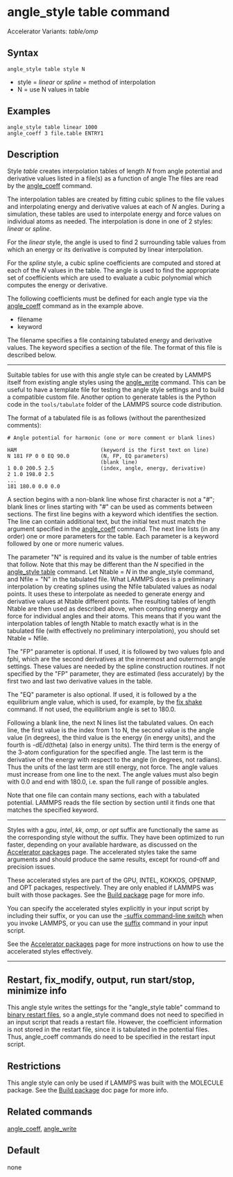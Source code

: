 # angle_style table command

Accelerator Variants: *table/omp*

## Syntax

``` LAMMPS
angle_style table style N
```

-   style = *linear* or *spline* = method of interpolation
-   N = use N values in table

## Examples

``` LAMMPS
angle_style table linear 1000
angle_coeff 3 file.table ENTRY1
```

## Description

Style *table* creates interpolation tables of length *N* from angle
potential and derivative values listed in a file(s) as a function of
angle The files are read by the [angle_coeff](angle_coeff) command.

The interpolation tables are created by fitting cubic splines to the
file values and interpolating energy and derivative values at each of
*N* angles. During a simulation, these tables are used to interpolate
energy and force values on individual atoms as needed. The interpolation
is done in one of 2 styles: *linear* or *spline*.

For the *linear* style, the angle is used to find 2 surrounding table
values from which an energy or its derivative is computed by linear
interpolation.

For the *spline* style, a cubic spline coefficients are computed and
stored at each of the *N* values in the table. The angle is used to find
the appropriate set of coefficients which are used to evaluate a cubic
polynomial which computes the energy or derivative.

The following coefficients must be defined for each angle type via the
[angle_coeff](angle_coeff) command as in the example above.

-   filename
-   keyword

The filename specifies a file containing tabulated energy and derivative
values. The keyword specifies a section of the file. The format of this
file is described below.

------------------------------------------------------------------------

Suitable tables for use with this angle style can be created by LAMMPS
itself from existing angle styles using the [angle_write](angle_write)
command. This can be useful to have a template file for testing the
angle style settings and to build a compatible custom file. Another
option to generate tables is the Python code in the `tools/tabulate`
folder of the LAMMPS source code distribution.

The format of a tabulated file is as follows (without the parenthesized
comments):

    # Angle potential for harmonic (one or more comment or blank lines)

    HAM                           (keyword is the first text on line)
    N 181 FP 0 0 EQ 90.0          (N, FP, EQ parameters)
                                  (blank line)
    1 0.0 200.5 2.5               (index, angle, energy, derivative)
    2 1.0 198.0 2.5
    ...
    181 180.0 0.0 0.0

A section begins with a non-blank line whose first character is not a
\"#\"; blank lines or lines starting with \"#\" can be used as comments
between sections. The first line begins with a keyword which identifies
the section. The line can contain additional text, but the initial text
must match the argument specified in the [angle_coeff](angle_coeff)
command. The next line lists (in any order) one or more parameters for
the table. Each parameter is a keyword followed by one or more numeric
values.

The parameter \"N\" is required and its value is the number of table
entries that follow. Note that this may be different than the *N*
specified in the [angle_style table](angle_style) command. Let Ntable =
*N* in the angle_style command, and Nfile = \"N\" in the tabulated file.
What LAMMPS does is a preliminary interpolation by creating splines
using the Nfile tabulated values as nodal points. It uses these to
interpolate as needed to generate energy and derivative values at Ntable
different points. The resulting tables of length Ntable are then used as
described above, when computing energy and force for individual angles
and their atoms. This means that if you want the interpolation tables of
length Ntable to match exactly what is in the tabulated file (with
effectively no preliminary interpolation), you should set Ntable =
Nfile.

The \"FP\" parameter is optional. If used, it is followed by two values
fplo and fphi, which are the second derivatives at the innermost and
outermost angle settings. These values are needed by the spline
construction routines. If not specified by the \"FP\" parameter, they
are estimated (less accurately) by the first two and last two derivative
values in the table.

The \"EQ\" parameter is also optional. If used, it is followed by a the
equilibrium angle value, which is used, for example, by the [fix
shake](fix_shake) command. If not used, the equilibrium angle is set to
180.0.

Following a blank line, the next N lines list the tabulated values. On
each line, the first value is the index from 1 to N, the second value is
the angle value (in degrees), the third value is the energy (in energy
units), and the fourth is -dE/d(theta) (also in energy units). The third
term is the energy of the 3-atom configuration for the specified angle.
The last term is the derivative of the energy with respect to the angle
(in degrees, not radians). Thus the units of the last term are still
energy, not force. The angle values must increase from one line to the
next. The angle values must also begin with 0.0 and end with 180.0, i.e.
span the full range of possible angles.

Note that one file can contain many sections, each with a tabulated
potential. LAMMPS reads the file section by section until it finds one
that matches the specified keyword.

------------------------------------------------------------------------

Styles with a *gpu*, *intel*, *kk*, *omp*, or *opt* suffix are
functionally the same as the corresponding style without the suffix.
They have been optimized to run faster, depending on your available
hardware, as discussed on the [Accelerator packages](Speed_packages)
page. The accelerated styles take the same arguments and should produce
the same results, except for round-off and precision issues.

These accelerated styles are part of the GPU, INTEL, KOKKOS, OPENMP, and
OPT packages, respectively. They are only enabled if LAMMPS was built
with those packages. See the [Build package](Build_package) page for
more info.

You can specify the accelerated styles explicitly in your input script
by including their suffix, or you can use the [-suffix command-line
switch](Run_options) when you invoke LAMMPS, or you can use the
[suffix](suffix) command in your input script.

See the [Accelerator packages](Speed_packages) page for more
instructions on how to use the accelerated styles effectively.

------------------------------------------------------------------------

## Restart, fix_modify, output, run start/stop, minimize info

This angle style writes the settings for the \"angle_style table\"
command to [binary restart files](restart), so a angle_style command
does not need to specified in an input script that reads a restart file.
However, the coefficient information is not stored in the restart file,
since it is tabulated in the potential files. Thus, angle_coeff commands
do need to be specified in the restart input script.

## Restrictions

This angle style can only be used if LAMMPS was built with the MOLECULE
package. See the [Build package](Build_package) doc page for more info.

## Related commands

[angle_coeff](angle_coeff), [angle_write](angle_write)

## Default

none
